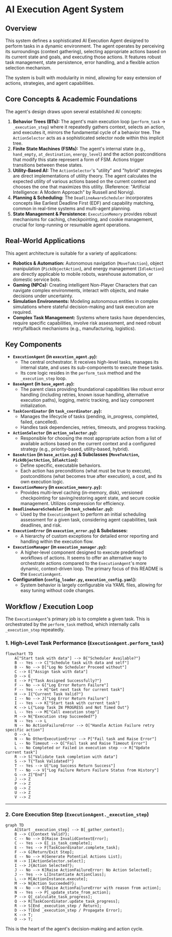 # AI Execution Agent System

## Overview

This system defines a sophisticated AI Execution Agent designed to perform tasks in a dynamic environment. The agent operates by perceiving its surroundings (context gathering), selecting appropriate actions based on its current state and goals, and executing those actions. It features robust task management, state persistence, error handling, and a flexible action selection mechanism.

The system is built with modularity in mind, allowing for easy extension of actions, strategies, and agent capabilities.

## Core Concepts & Academic Foundations

The agent's design draws upon several established AI concepts:

1.  **Behavior Trees (BTs):** The agent's main execution loop (`perform_task` -> `_execution_step`) where it repeatedly gathers context, selects an action, and executes it, mirrors the fundamental cycle of a behavior tree. The `ActionSelector` acts as a sophisticated selector node within this implicit tree.
2.  **Finite State Machines (FSMs):** The agent's internal state (e.g., `hand_empty`, `at_destination`, `energy_level`) and the action postconditions that modify this state represent a form of FSM. Actions trigger transitions between these states.
3.  **Utility-Based AI:** The `ActionSelector`'s "utility" and "hybrid" strategies are direct implementations of utility theory. The agent calculates the expected utility of various actions based on the current context and chooses the one that maximizes this utility. (Reference: "Artificial Intelligence: A Modern Approach" by Russell and Norvig).
4.  **Planning & Scheduling:** The `DeadlineAwareScheduler` incorporates concepts like Earliest Deadline First (EDF) and capability matching, common in real-time systems and multi-agent planning.
5.  **State Management & Persistence:** `ExecutionMemory` provides robust mechanisms for caching, checkpointing, and cookie management, crucial for long-running or resumable agent operations.

## Real-World Applications

This agent architecture is suitable for a variety of applications:

*   **Robotics & Automation:** Autonomous navigation (`MoveToAction`), object manipulation (`PickObjectAction`), and energy management (`IdleAction`) are directly applicable to mobile robots, warehouse automation, or domestic service bots.
*   **Gaming (NPCs):** Creating intelligent Non-Player Characters that can navigate complex environments, interact with objects, and make decisions under uncertainty.
*   **Simulation Environments:** Modeling autonomous entities in complex simulations where stateful decision-making and task execution are required.
*   **Complex Task Management:** Systems where tasks have dependencies, require specific capabilities, involve risk assessment, and need robust retry/fallback mechanisms (e.g., manufacturing, logistics).

## Key Components

*   **`ExecutionAgent` (in `execution_agent.py`):**
    *   The central orchestrator. It receives high-level tasks, manages its internal state, and uses its sub-components to execute these tasks.
    *   Its core logic resides in the `perform_task` method and the `_execution_step` loop.
*   **`BaseAgent` (in `base_agent.py`):**
    *   The parent class providing foundational capabilities like robust error handling (including retries, known issue handling, alternative execution paths), logging, metric tracking, and lazy component initialization.
*   **`TaskCoordinator` (in `task_coordinator.py`):**
    *   Manages the lifecycle of tasks (pending, in_progress, completed, failed, cancelled).
    *   Handles task dependencies, retries, timeouts, and progress tracking.
*   **`ActionSelector` (in `action_selector.py`):**
    *   Responsible for choosing the most appropriate action from a list of available actions based on the current context and a configured strategy (e.g., priority-based, utility-based, hybrid).
*   **`BaseAction` (in `base_action.py`) & Subclasses (`MoveToAction`, `PickObjectAction`, `IdleAction`):**
    *   Define specific, executable behaviors.
    *   Each action has preconditions (what must be true to execute), postconditions (what becomes true after execution), a cost, and its own execution logic.
*   **`ExecutionMemory` (in `execution_memory.py`):**
    *   Provides multi-level caching (in-memory, disk), versioned checkpointing for saving/restoring agent state, and secure cookie management. Utilizes compression for efficiency.
*   **`DeadlineAwareScheduler` (in `task_scheduler.py`):**
    *   Used by the `ExecutionAgent` to perform an initial scheduling assessment for a given task, considering agent capabilities, task deadlines, and risk.
*   **`ExecutionError` (in `execution_error.py`) & Subclasses:**
    *   A hierarchy of custom exceptions for detailed error reporting and handling within the execution flow.
*   **`ExecutionManager` (in `execution_manager.py`):**
    *   A higher-level component designed to execute predefined workflows of actions. It seems to offer an alternative way to orchestrate actions compared to the `ExecutionAgent`'s more dynamic, context-driven loop. The primary focus of this README is the `ExecutionAgent`.
*   **Configuration (`config_loader.py`, `execution_config.yaml`):**
    *   System behavior is largely configurable via YAML files, allowing for easy tuning without code changes.

## Workflow / Execution Loop

The `ExecutionAgent`'s primary job is to complete a given task. This is orchestrated by the `perform_task` method, which internally calls `_execution_step` repeatedly.

### 1. High-Level Task Performance (`ExecutionAgent.perform_task`)

```mermaid
flowchart TD
    A["Start task with data"] --> B{"Scheduler Available?"}
    B -- Yes --> C["Schedule task with data and self"]
    B -- No --> D["Log No Scheduler Proceed without"]
    C --> E["Assign task with data"]
    D --> E
    E --> F{"Task Assigned Successfully?"}
    F -- No --> G["Log Error Return Failure"]
    F -- Yes --> H["Get next task for current task"]
    H --> I{"Current Task Valid?"}
    I -- No --> J["Log Error Return Failure"]
    I -- Yes --> K["Start task with current task"]
    K --> L{"Loop Task IN PROGRESS and Not Timed Out"}
    L -- Yes --> M["Call execution step"]
    M --> N{"Execution step Succeeded?"}
    N -- Yes --> L
    N -- No ActionFailureError --> O["Handle Action Failure retry specific action"]
    O --> L
    N -- No OtherExecutionError --> P["Fail task and Raise Error"]
    L -- No Timeout --> Q["Fail task and Raise Timeout Error"]
    L -- No Completed or Failed in execution step --> R["Update current task"]
    R --> S["Validate task completion with data"]
    S --> T{"Task Validated?"}
    T -- Yes --> U["Log Success Return Success"]
    T -- No --> V["Log Failure Return Failure Status from History"]
    G --> Z["End"]
    J --> Z
    P --> Z
    Q --> Z
    U --> Z
    V --> Z
```
---

### 2. Core Execution Step (`ExecutionAgent._execution_step`)
```
graph TD
    A[Start _execution_step] --> B[_gather_context];
    B --> C{Context Valid?};
    C -- No --> D[Raise InvalidContextError];
    C -- Yes --> E[_is_task_complete];
    E -- Yes --> F[TaskCoordinator.complete_task];
    F --> G[Return/Exit Step];
    E -- No --> H[Generate Potential Actions List];
    H --> I[ActionSelector.select];
    I --> J{Action Selected?};
    J -- No --> K[Raise ActionFailureError: No Action Selected];
    J -- Yes --> L[Instantiate ActionClass];
    L --> M[ActionInstance.execute];
    M --> N{Action Succeeded?};
    N -- No --> O[Raise ActionFailureError with reason from action];
    N -- Yes --> P[_update_state_from_action];
    P --> Q[_calculate_task_progress];
    Q --> R[TaskCoordinator.update_task_progress];
    R --> S[End _execution_step / Return];
    D --> T[End _execution_step / Propagate Error];
    K --> T;
    O --> T;
```
This is the heart of the agent's decision-making and action cycle.


